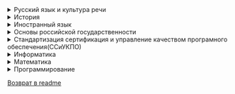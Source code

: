 
<details>
<summary> Русский язык и культура речи </summary>
                       
 ### **Преподаватель:** _Белова Оксана Викторовна_ 
 ### Контрольная работа:
  - Файлы с презентацией и заданием есть в нашей группе в телеграм
  - Настоятельно рекомендуется написать и распечатать контрольную работу и принести ее на проверку преподавателю
  - Без выполнения пункта выше не удивляйтесь почему ваши работы не проверяют в мудле
  - Номер варианта = порядковый номер в списке группы
  - Примеры выполнения есть в презентации; рекомендуется подробно описывать причину ошибки в задании(Точно также как в презентации)
  - В 7ом задании необходимо пронумеровать предложения, вставить пропущенные орфограммы и запятые, выделить их (Ж/К/Ч);
Подробно объяснить все вставленные орфограммы и запятые.
**Например:** _во 2м предложении добавлена запятая т.к. используется деепричастный оборот._
  
</details>

<details>
<summary> История </summary>
  
### **Преподаватель:** _Ипполитов Георгий Михайлович_ 
- [**Страница ВК**](https://vk.com/id220641019)
- Кафедра философии, 3й этаж кабинет 3-14 (Московское шоссе 77)

### Контрольная работа:
  - **Формат:** А4
  - **Отступы:** 2 сверху и снизу, 3.5 слева, 1.5 справа
  - **Интервал:** 1.5
  - **Шрифт:** 14
  - **Объем:** 8-10 листов; рекомендуется не больше 10 листов
  - **Список литературы:** Пишем внизу/в конце работы  _Интервал:_ 1; _Шрифт:_ 12; 3-5 источников/работ/whatever
  - **Где взять материал?** [**На странице ВК преподавателя**](https://vk.com/id220641019) скачать учебник "Наше Отечество"; Темы там же, или в группе телеги
  - Если не успеете сдать до экзаменов, скорее всего, геморрой вам обеспечен;
  - Формат сдачи: грузим через систему ДО _(moodle)_, в pdf.
### Экзамен:
  - В виде теста, рекомендуется выписать в тетрадь даты основных событий в Российской истории с 17 по 19(включительно)вв.
  - Также выписать, что такое "Методология Истории", "Принцип Историзма" и "Системный подход в исторических исследованиях", см. в "Новая филосовская энциклопедия"
  - На тестирование можно будет использовать "конспект лекций", выше перечисленное и будет "конспектом"
  - Скорее всего 30 вопросов и 45 минут на них...
</details>
 
<details>
<summary> Иностранный язык </summary>
  
  ### **Преподаватель:** _Фурер Ольга Вениаминовна_
  
  - Заведующая кафедрой иностранного языка, 8 этаж (Московское шоссе 77)

  ### **Учебный план:**
  - Подготавливаем конспект по презентации
  - Учебник Бонк Наталия А., состоит из 2х частей, _изучить/просмотреть/записать грамматический справочник в 1й части к зимней сессии_; скорее всего, по возможности, _конспектируем_
  - Учебник ищем самостоятельно в интернете
  - Учебный план есть в группе в matrix
  - Отсутствует на moodle
  - **Устная тема:** Выбрать 1 из 4 представленных тем, найти информацию в интернетах, выписать/прочесть/понять/перевести (_обьем:_ 1-2 тетрадных стр.), будет необходимо рассказать/озвучить/выступить;
  - **Тексты для ЗО:** Номер/вариант текста(1-15) для перевода, назначает преподаватель
  - Если не получили свой номер/вариант текста для перевода, пишите в группу ИНО в matrix или стучите в личку преподователю там же
  - Необходимо перевести назначенный текст, отдельно выписать незнакомые слова, перевести со словарём
  - Контрольная работа в течении зимней сессии...
  - Вопреки расхожему мнению не душнит
</details>

<details>
<summary> Основы российской государственности </summary>

  ### **Преподаватель:** _Нефёдов Игорь Владимирович_
  
  - Заведующий кафедрой философии, 3й этаж кабинет 3-14 (Московское шоссе 77)
  - Предмет утвержден Владимиром Владимировичем
  - Похож на обществознание

  ### **Небольшая научная работа**
  
  - Все инструкции(3 файла) есть в нашей группе в телеграмме
  - Жесткая проверка на плагиат, не менее 70% работы, по мнению бота проверки, должно быть уникальным
  - 1 тему может взять только 1 участник академической группы, всего дано 35 тем
  - Можно взять свою тему, если согласовать с преподавателем в VK, контакты есть у старосты
  - Работы на 1ую проверку слать на почту kanazor@mail.ru
</details>

<details>
<summary> Стандартизация сертификация и управление качеством програмного обеспечения(ССиУКПО) </summary>
  
  ### **Преподаватель:** _Коныжева Наталья Валентиновна_

  - Кафедра прикладной информатики 5 этаж (Московское шоссе 77)
  - Контрольная работа в moodle, реферат 8-16 листов в зависимости от темы всего их 20(вариант = номер в списке группы, если ваш номер > 20 опять начинаем с 1, если уже начали(KEKW) делалать на какую-то тему, делайте ее дальше).
  - Сдать КР для допуска к экзамену, на экзамене можно будет использовать конспекты лекций в любом виде(с телефона и т.п.), если не сдали с 2х попыток/не устраивает оценка, можно попробовать сдать устно преподавателю(но это не точно)
  - Практика на практических занятиях или самостоятельно, если самостоятельно скидываем на почту **konyzheva_n@mail.ru** (описываем в теме письма что это за письмо такое и в самом письме пишите кто вы из какой группы и тп, - моя рекомендация)
  - Без КР не будет допуска к тестам, а без практики преподаватель не будет, мягко говоря, гореть желанием ставить вам итоговую оценку.
  - Тест 45 мин. рекомендуется пройти пробный пару раз. Пробный 1 в 1, как итоговый(сколько вариантов хз).
</details>

<details>
<summary> Информатика </summary>
  
  ### **Преподаватель:** _Коваленко Татьяна Анатольевна_
  - Контрольная работа в moodle
  - Номер варианта = порядковый номер в списке группы
  
</details>

<details>
<summary> Математика </summary>
  
  ### **Преподаватель:** _Энбом Екатерина Александровна_
  - Кафедра высшей математики 8 этаж кабинет 8-12 преподавательская (Московское шоссе 77)
  - Контрольную работу будем решать на практике
  - Контрольная работа лежит на ЯД (дичь лютая)
  - Обновленный в удобочитабельном виде конспект лекций там же
  - Номер варианта = последние 3 цифры в зачетке
  - Ссылка на сайт для ознакомления [Откуда контрольные?](http://vm-psuti.h1n.ru/)
</details>

<details>
<summary> Программирование </summary>
  
  ### **Преподаватель:** _Гавлиевский Серго Леонидович_
  - Питончика не бояться
  - Примеры заданий контрольных работ(*билеты*) есть в нашей группе в телеграме
  - Номер билета = номер в списке группы
  - Выполнить к зимней сессии задания из своего билета, принести с собой на зимнюю сессию на носителе/в облаке/листе бумаги
  - На практике разжуют
  - [Ссылка на вебинары курса по Python от SkillBox](https://disk.yandex.ru/d/Ca48EOPAxiw00g) Подходит даже для "самых маленьких" Все максимально разжевывают 
  - [Ссылка на IDE PyCharm](https://www.jetbrains.com/ru-ru/pycharm/)
  - [Курс по питону от преподавателя(*pythontutor*)](https://pythontutor.ru/lessons/while/)
  - [Курс по питону от преподавателя(*metanit*)](https://metanit.com/python/)
  - [Курс по питону от вашего покорного слуги(*stepik*)](https://stepik.org/course/58852/promo)
    ![image](https://github.com/PSUTI-ISTe31/Info/assets/147435894/540f0bd0-a34a-4b69-80bb-fb588ecff0eb)

</details>

[Возврат в readme](README.md)

